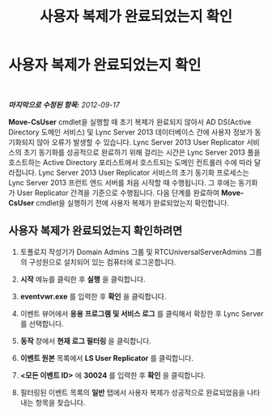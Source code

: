 ﻿---
title: 사용자 복제가 완료되었는지 확인
TOCTitle: 사용자 복제가 완료되었는지 확인
ms:assetid: 119e9896-45e5-4f8b-af43-7b09360ada0b
ms:mtpsurl: https://technet.microsoft.com/ko-kr/library/JJ204680(v=OCS.15)
ms:contentKeyID: 49302848
ms.date: 08/10/2015
mtps_version: v=OCS.15
ms.translationtype: HT
---

# 사용자 복제가 완료되었는지 확인

 

_**마지막으로 수정된 항목:** 2012-09-17_

**Move-CsUser** cmdlet을 실행할 때 초기 복제가 완료되지 않아서 AD DS(Active Directory 도메인 서비스) 및 Lync Server 2013 데이터베이스 간에 사용자 정보가 동기화되지 않아 오류가 발생할 수 있습니다. Lync Server 2013 User Replicator 서비스의 초기 동기화를 성공적으로 완료하기 위해 걸리는 시간은 Lync Server 2013 풀을 호스트하는 Active Directory 포리스트에서 호스트되는 도메인 컨트롤러 수에 따라 달라집니다. Lync Server 2013 User Replicator 서비스의 초기 동기화 프로세스는 Lync Server 2013 프런트 엔드 서버를 처음 시작할 때 수행됩니다. 그 후에는 동기화가 User Replicator 간격을 기준으로 수행됩니다. 다음 단계를 완료하여 **Move-CsUser** cmdlet을 실행하기 전에 사용자 복제가 완료되었는지 확인합니다.

## 사용자 복제가 완료되었는지 확인하려면

1.  토폴로지 작성기가 Domain Admins 그룹 및 RTCUniversalServerAdmins 그룹의 구성원으로 설치되어 있는 컴퓨터에 로그온합니다.

2.  **시작** 메뉴를 클릭한 후 **실행** 을 클릭합니다.

3.  **eventvwr.exe** 를 입력한 후 **확인** 을 클릭합니다.

4.  이벤트 뷰어에서 **응용 프로그램 및 서비스 로그** 를 클릭해서 확장한 후 Lync Server를 선택합니다.

5.  **동작** 창에서 **현재 로그 필터링** 을 클릭합니다.

6.  **이벤트 원본** 목록에서 **LS User Replicator** 를 클릭합니다.

7.  **\<모든 이벤트 ID\>** 에 **30024** 를 입력한 후 **확인** 을 클릭합니다.

8.  필터링된 이벤트 목록의 **일반** 탭에서 사용자 복제가 성공적으로 완료되었음을 나타내는 항목을 찾습니다.

